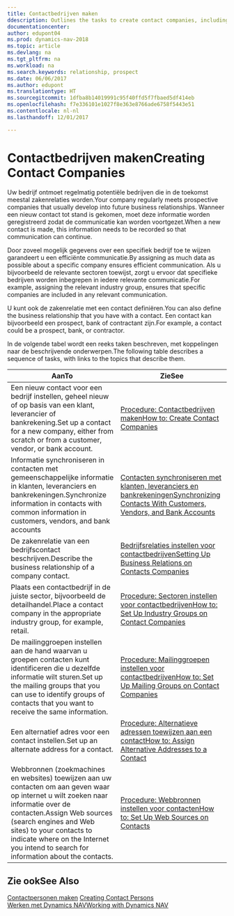 ```yaml
---
title: Contactbedrijven maken
ddescription: Outlines the tasks to create contact companies, including assigning relevant data about prospects and defining the business relationships you have with companies.
documentationcenter: 
author: edupont04
ms.prod: dynamics-nav-2018
ms.topic: article
ms.devlang: na
ms.tgt_pltfrm: na
ms.workload: na
ms.search.keywords: relationship, prospect
ms.date: 06/06/2017
ms.author: edupont
ms.translationtype: HT
ms.sourcegitcommit: 1dfba8b14019991c95f40ffd5f7fbaed5df414eb
ms.openlocfilehash: f7e336101e1027f8e363e8766ade6758f5443e51
ms.contentlocale: nl-nl
ms.lasthandoff: 12/01/2017

---
```

# <a name="creating-contact-companies"></a><span data-ttu-id="3d78d-102">Contactbedrijven maken</span><span class="sxs-lookup"><span data-stu-id="3d78d-102">Creating Contact Companies</span></span>
<span data-ttu-id="3d78d-103">Uw bedrijf ontmoet regelmatig potentiële bedrijven die in de toekomst meestal zakenrelaties worden.</span><span class="sxs-lookup"><span data-stu-id="3d78d-103">Your company regularly meets prospective companies that usually develop into future business relationships.</span></span> <span data-ttu-id="3d78d-104">Wanneer een nieuw contact tot stand is gekomen, moet deze informatie worden geregistreerd zodat de communicatie kan worden voortgezet.</span><span class="sxs-lookup"><span data-stu-id="3d78d-104">When a new contact is made, this information needs to be recorded so that communication can continue.</span></span>

<span data-ttu-id="3d78d-105">Door zoveel mogelijk gegevens over een specifiek bedrijf toe te wijzen garandeert u een efficiënte communicatie.</span><span class="sxs-lookup"><span data-stu-id="3d78d-105">By assigning as much data as possible about a specific company ensures efficient communication.</span></span> <span data-ttu-id="3d78d-106">Als u bijvoorbeeld de relevante sectoren toewijst, zorgt u ervoor dat specifieke bedrijven worden inbegrepen in iedere relevante communicatie.</span><span class="sxs-lookup"><span data-stu-id="3d78d-106">For example, assigning the relevant industry group, ensures that specific companies are included in any relevant communication.</span></span>

<span data-ttu-id="3d78d-107">U kunt ook de zakenrelatie met een contact definiëren.</span><span class="sxs-lookup"><span data-stu-id="3d78d-107">You can also define the business relationship that you have with a contact.</span></span> <span data-ttu-id="3d78d-108">Een contact kan bijvoorbeeld een prospect, bank of contractant zijn.</span><span class="sxs-lookup"><span data-stu-id="3d78d-108">For example, a contact could be a prospect, bank, or contractor.</span></span>

<span data-ttu-id="3d78d-109">In de volgende tabel wordt een reeks taken beschreven, met koppelingen naar de beschrijvende onderwerpen.</span><span class="sxs-lookup"><span data-stu-id="3d78d-109">The following table describes a sequence of tasks, with links to the topics that describe them.</span></span> 

| <span data-ttu-id="3d78d-110">Aan</span><span class="sxs-lookup"><span data-stu-id="3d78d-110">To</span></span> | <span data-ttu-id="3d78d-111">Zie</span><span class="sxs-lookup"><span data-stu-id="3d78d-111">See</span></span> |
| --- | --- |
| <span data-ttu-id="3d78d-112">Een nieuw contact voor een bedrijf instellen, geheel nieuw of op basis van een klant, leverancier of bankrekening.</span><span class="sxs-lookup"><span data-stu-id="3d78d-112">Set up a contact for a new company, either from scratch or from a customer, vendor, or bank account.</span></span> |[<span data-ttu-id="3d78d-113">Procedure: Contactbedrijven maken</span><span class="sxs-lookup"><span data-stu-id="3d78d-113">How to: Create Contact Companies</span></span>](marketing-how-create-contact-companies.md) |
| <span data-ttu-id="3d78d-114">Informatie synchroniseren in contacten met gemeenschappelijke informatie in klanten, leveranciers en bankrekeningen.</span><span class="sxs-lookup"><span data-stu-id="3d78d-114">Synchronize information in contacts with common information in customers, vendors, and bank accounts</span></span> |[<span data-ttu-id="3d78d-115">Contacten synchroniseren met klanten, leveranciers en bankrekeningen</span><span class="sxs-lookup"><span data-stu-id="3d78d-115">Synchronizing Contacts With Customers, Vendors, and Bank Accounts</span></span>](marketing-synchronize-contacts-customers-vendors-bank-accounts.md) |
| <span data-ttu-id="3d78d-116">De zakenrelatie van een bedrijfscontact beschrijven.</span><span class="sxs-lookup"><span data-stu-id="3d78d-116">Describe the business relationship of a company contact.</span></span> |[<span data-ttu-id="3d78d-117">Bedrijfsrelaties instellen voor contactbedrijven</span><span class="sxs-lookup"><span data-stu-id="3d78d-117">Setting Up Business Relations on Contacts Companies</span></span>](marketing-business-relations.md) |
| <span data-ttu-id="3d78d-118">Plaats een contactbedrijf in de juiste sector, bijvoorbeeld de detailhandel.</span><span class="sxs-lookup"><span data-stu-id="3d78d-118">Place a contact company in the appropriate industry group, for example, retail.</span></span> |[<span data-ttu-id="3d78d-119">Procedure: Sectoren instellen voor contactbedrijven</span><span class="sxs-lookup"><span data-stu-id="3d78d-119">How to: Set Up Industry Groups on Contact Companies</span></span>](marketing-industry-groups.md) |
| <span data-ttu-id="3d78d-120">De mailinggroepen instellen aan de hand waarvan u groepen contacten kunt identificeren die u dezelfde informatie wilt sturen.</span><span class="sxs-lookup"><span data-stu-id="3d78d-120">Set up the mailing groups that you can use to identify groups of contacts that you want to receive the same information.</span></span> |[<span data-ttu-id="3d78d-121">Procedure: Mailinggroepen instellen voor contactbedrijven</span><span class="sxs-lookup"><span data-stu-id="3d78d-121">How to: Set Up Mailing Groups on Contact Companies</span></span>](marketing-mailing-groups.md) |
| <span data-ttu-id="3d78d-122">Een alternatief adres voor een contact instellen.</span><span class="sxs-lookup"><span data-stu-id="3d78d-122">Set up an alternate address for a contact.</span></span> |[<span data-ttu-id="3d78d-123">Procedure: Alternatieve adressen toewijzen aan een contact</span><span class="sxs-lookup"><span data-stu-id="3d78d-123">How to: Assign Alternative Addresses to a Contact</span></span>](marketing-how-assign-alternate-address.md) |
| <span data-ttu-id="3d78d-124">Webbronnen (zoekmachines en websites) toewijzen aan uw contacten om aan geven waar op internet u wilt zoeken naar informatie over de contacten.</span><span class="sxs-lookup"><span data-stu-id="3d78d-124">Assign Web sources (search engines and Web sites) to your contacts to indicate where on the Internet you intend to search for information about the contacts.</span></span> |[<span data-ttu-id="3d78d-125">Procedure: Webbronnen instellen voor contacten</span><span class="sxs-lookup"><span data-stu-id="3d78d-125">How to: Set Up Web Sources on Contacts</span></span>](marketing-web-sources.md) |

## <a name="see-also"></a><span data-ttu-id="3d78d-126">Zie ook</span><span class="sxs-lookup"><span data-stu-id="3d78d-126">See Also</span></span>
<span data-ttu-id="3d78d-127">[Contactpersonen maken](marketing-create-contact-persons.md) </span><span class="sxs-lookup"><span data-stu-id="3d78d-127">[Creating Contact Persons](marketing-create-contact-persons.md) </span></span>  
[<span data-ttu-id="3d78d-128">Werken met Dynamics NAV</span><span class="sxs-lookup"><span data-stu-id="3d78d-128">Working with Dynamics NAV</span></span>](ui-work-product.md)

